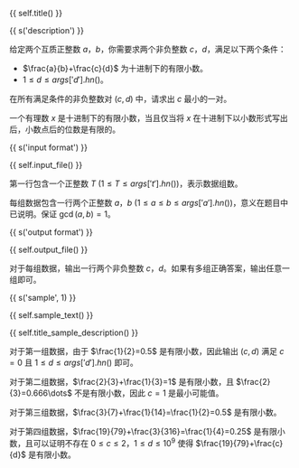 {{ self.title() }}

{{ s('description') }}

给定两个互质正整数 $a$，$b$，你需要求两个非负整数 $c$，$d$，满足以下两个条件：

- $\frac{a}{b}+\frac{c}{d}$ 为十进制下的有限小数。
- $1\le d \le {{ args['d'].hn() }}$。

在所有满足条件的非负整数对 $(c,d)$ 中，请求出 $c$ 最小的一对。

一个有理数 $x$ 是十进制下的有限小数，当且仅当将 $x$ 在十进制下以小数形式写出后，小数点后的位数是有限的。

{{ s('input format') }}

{{ self.input_file() }}

第一行包含一个正整数 $T$ $(1\le T \le {{ args['t'].hn() }})$，表示数据组数。

每组数据包含一行两个正整数 $a$，$b$ $(1\le a\le b\le {{ args['a'].hn() }})$，意义在题目中已说明。保证 $\gcd(a,b)=1$。

{{ s('output format') }}

{{ self.output_file() }}

对于每组数据，输出一行两个非负整数 $c$，$d$。如果有多组正确答案，输出任意一组即可。

{{ s('sample', 1) }}

{{ self.sample_text() }}

{{ self.title_sample_description() }}

对于第一组数据，由于 $\frac{1}{2}=0.5$ 是有限小数，因此输出 $(c,d)$ 满足 $c=0$ 且 $1\le d \le {{ args['d'].hn() }}$ 即可。

对于第二组数据，$\frac{2}{3}+\frac{1}{3}=1$ 是有限小数，且 $\frac{2}{3}=0.666\dots$ 不是有限小数，因此 $c=1$ 是最小可能值。

对于第三组数据，$\frac{3}{7}+\frac{1}{14}=\frac{1}{2}=0.5$ 是有限小数。

对于第四组数据，$\frac{19}{79}+\frac{3}{316}=\frac{1}{4}=0.25$ 是有限小数，且可以证明不存在 $0\le c\le 2$，$1\le d \le 10^9$ 使得 $\frac{19}{79}+\frac{c}{d}$ 是有限小数。
